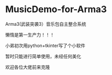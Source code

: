 # MusicDemo-for-Arma3
Arma3(武装突袭3）音乐包自主整合系统

懒惰是第一生产力！！！

小弟初次用python+tkinter写了个小软件

暂时只能进行简单使用，未经任何美化

欢迎各位大佬前来克隆
